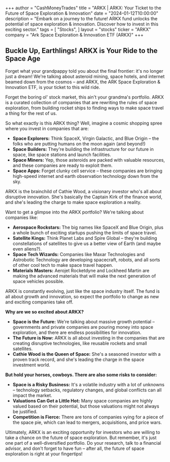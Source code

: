 +++
author = "CashMoneyTrades"
title = "ARKX |   ARKX: Your Ticket to the Future of Space Exploration & Innovation"
date = "2024-01-12T10:00:00"
description = "Embark on a journey to the future! ARKX fund unlocks the potential of space exploration & innovation. Discover how to invest in this exciting sector."
tags = [
"Stocks",
]
layout = "stocks"
ticker = "ARKX"
company = "Ark Space Exploration & Innovation ETF (ARKX)"
+++
        


## Buckle Up, Earthlings!  ARKX is Your Ride to the Space Age

Forget what your grandpappy told you about the final frontier: it's no longer just a dream!  We're talking about asteroid mining, space hotels, and internet beamed down from the cosmos – and ARKX, the ARK Space Exploration & Innovation ETF, is your ticket to this wild ride. 

Forget the boring ol' stock market, this ain't your grandma's portfolio. ARKX is a curated collection of companies that are rewriting the rules of space exploration, from building rocket ships to finding ways to make space travel a thing for the rest of us.

So what exactly is this ARKX thing? Well, imagine a cosmic shopping spree where you invest in companies that are:

* **Space Explorers:**  Think SpaceX, Virgin Galactic, and Blue Origin – the folks who are putting humans on the moon again (and beyond!)
* **Space Builders:** They're building the infrastructure for our future in space, like space stations and launch facilities.  
* **Space Miners:**  Yep, those asteroids are packed with valuable resources, and these companies are ready to exploit them.
* **Space Apps:**  Forget clunky cell service –  these companies are bringing high-speed internet and earth observation technology down from the sky.

ARKX is the brainchild of Cathie Wood, a visionary investor who's all about disruptive innovation.  She's basically the Captain Kirk of the finance world, and she's leading the charge to make space exploration a reality. 

Want to get a glimpse into the ARKX portfolio? We're talking about companies like:

* **Aerospace Rockstars:**  The big names like SpaceX and Blue Origin, plus a whole bunch of exciting startups pushing the limits of space travel.
* **Satellite Kings:**  Think Planet Labs and Spire Global –  they're building constellations of satellites to give us a better view of Earth (and maybe even aliens?).
* **Space Tech Wizards:**  Companies like Maxar Technologies and Astrobotic Technology are developing spacecraft, robots, and all sorts of other cool tech to make space travel happen.
* **Materials Masters:**  Aerojet Rocketdyne and Lockheed Martin are making the advanced materials that will make the next generation of space vehicles possible.

ARKX is constantly evolving, just like the space industry itself.  The fund is all about growth and innovation, so expect the portfolio to change as new and exciting companies take off.

**Why are we so excited about ARKX?**

* **Space is the Future:**  We're talking about massive growth potential – governments and private companies are pouring money into space exploration, and there are endless possibilities for innovation. 
* **The Future is Now:**  ARKX is all about investing in the companies that are creating disruptive technologies, like reusable rockets and small satellites. 
* **Cathie Wood is the Queen of Space:**  She's a seasoned investor with a proven track record, and she's leading the charge in the space investment world.

**But hold your horses, cowboys.  There are also some risks to consider:**

* **Space is a Risky Business:**  It's a volatile industry with a lot of unknowns –  technology setbacks, regulatory changes, and global conflicts can all impact the market.
* **Valuations Can Get a Little Hot:**  Many space companies are highly valued based on their potential, but those valuations might not always be justified.
* **Competition is Fierce:**  There are tons of companies vying for a piece of the space pie, which can lead to mergers, acquisitions, and price wars.

Ultimately, ARKX is an exciting opportunity for investors who are willing to take a chance on the future of space exploration. But remember, it's just one part of a well-diversified portfolio.  Do your research, talk to a financial advisor, and don't forget to have fun – after all, the future of space exploration is right at your fingertips! 

        